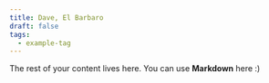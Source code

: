 ```yaml
---
title: Dave, El Barbaro
draft: false
tags:
  - example-tag
---
```

 
The rest of your content lives here. You can use **Markdown** here :)
